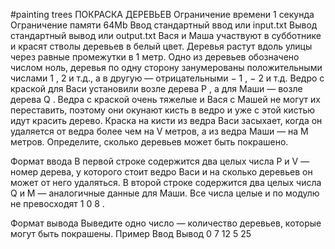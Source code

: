 #painting trees
ПОКРАСКА ДЕРЕВЬЕВ
Ограничение времени	1 секунда
Ограничение памяти	64Mb
Ввод	стандартный ввод или input.txt
Вывод	стандартный вывод или output.txt
Вася и Маша участвуют в субботнике и красят стволы деревьев в белый цвет. Деревья растут вдоль улицы через равные промежутки в 1 метр. Одно из деревьев обозначено числом ноль, деревья по одну сторону занумерованы положительными числами 
1
,
2
 и т.д., а в другую — отрицательными 
−
1
,
−
2
 и т.д.
Ведро с краской для Васи установили возле дерева 
P
, а для Маши — возле дерева 
Q
. Ведра с краской очень тяжелые и Вася с Машей не могут их переставить, поэтому они окунают кисть в ведро и уже с этой кистью идут красить дерево. Краска на кисти из ведра Васи засыхает, когда он удаляется от ведра более чем на 
V
 метров, а из ведра Маши — на 
M
 метров. Определите, сколько деревьев может быть покрашено.

Формат ввода
В первой строке содержится два целых числа 
P
 и 
V
 — номер дерева, у которого стоит ведро Васи и на сколько деревьев он может от него удаляться.
В второй строке содержится два целых числа 
Q
 и 
M
 — аналогичные данные для Маши.
Все числа целые и по модулю не превосходят 
1
0
8
.

Формат вывода
Выведите одно число — количество деревьев, которые могут быть покрашены.
Пример
Ввод	Вывод
0 7
12 5
25
